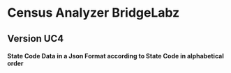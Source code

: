 # Census Analyzer BridgeLabz
## Version UC4
#### State Code Data in a Json Format according to State Code in alphabetical order
